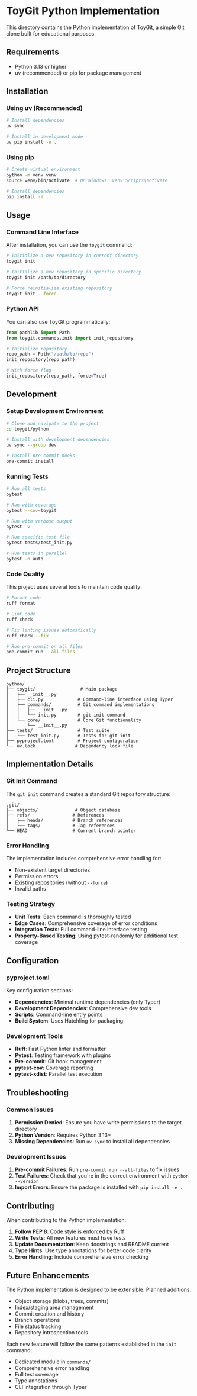 # ToyGit Python Implementation

This directory contains the Python implementation of ToyGit, a simple Git clone built for educational purposes.

## Requirements

- Python 3.13 or higher
- uv (recommended) or pip for package management

## Installation

### Using uv (Recommended)

```bash
# Install dependencies
uv sync

# Install in development mode
uv pip install -e .
```

### Using pip

```bash
# Create virtual environment
python -m venv venv
source venv/bin/activate  # On Windows: venv\Scripts\activate

# Install dependencies
pip install -e .
```

## Usage

### Command Line Interface

After installation, you can use the `toygit` command:

```bash
# Initialize a new repository in current directory
toygit init

# Initialize a new repository in specific directory
toygit init /path/to/directory

# Force reinitialize existing repository
toygit init --force
```

### Python API

You can also use ToyGit programmatically:

```python
from pathlib import Path
from toygit.commands.init import init_repository

# Initialize repository
repo_path = Path("/path/to/repo")
init_repository(repo_path)

# With force flag
init_repository(repo_path, force=True)
```

## Development

### Setup Development Environment

```bash
# Clone and navigate to the project
cd toygit/python

# Install with development dependencies
uv sync --group dev

# Install pre-commit hooks
pre-commit install
```

### Running Tests

```bash
# Run all tests
pytest

# Run with coverage
pytest --cov=toygit

# Run with verbose output
pytest -v

# Run specific test file
pytest tests/test_init.py

# Run tests in parallel
pytest -n auto
```

### Code Quality

This project uses several tools to maintain code quality:

```bash
# Format code
ruff format

# Lint code
ruff check

# Fix linting issues automatically
ruff check --fix

# Run pre-commit on all files
pre-commit run --all-files
```

## Project Structure

```
python/
├── toygit/                 # Main package
│   ├── __init__.py
│   ├── cli.py             # Command-line interface using Typer
│   ├── commands/          # Git command implementations
│   │   ├── __init__.py
│   │   └── init.py        # git init command
│   └── core/              # Core Git functionality
│       └── __init__.py
├── tests/                 # Test suite
│   └── test_init.py       # Tests for git init
├── pyproject.toml         # Project configuration
└── uv.lock               # Dependency lock file
```

## Implementation Details

### Git Init Command

The `git init` command creates a standard Git repository structure:

```
.git/
├── objects/              # Object database
├── refs/                # References
│   ├── heads/           # Branch references
│   └── tags/            # Tag references
└── HEAD                 # Current branch pointer
```

### Error Handling

The implementation includes comprehensive error handling for:

- Non-existent target directories
- Permission errors
- Existing repositories (without `--force`)
- Invalid paths

### Testing Strategy

- **Unit Tests**: Each command is thoroughly tested
- **Edge Cases**: Comprehensive coverage of error conditions
- **Integration Tests**: Full command-line interface testing
- **Property-Based Testing**: Using pytest-randomly for additional test coverage

## Configuration

### pyproject.toml

Key configuration sections:

- **Dependencies**: Minimal runtime dependencies (only Typer)
- **Development Dependencies**: Comprehensive dev tools
- **Scripts**: Command-line entry points
- **Build System**: Uses Hatchling for packaging

### Development Tools

- **Ruff**: Fast Python linter and formatter
- **Pytest**: Testing framework with plugins
- **Pre-commit**: Git hook management
- **pytest-cov**: Coverage reporting
- **pytest-xdist**: Parallel test execution

## Troubleshooting

### Common Issues

1. **Permission Denied**: Ensure you have write permissions to the target directory
2. **Python Version**: Requires Python 3.13+
3. **Missing Dependencies**: Run `uv sync` to install all dependencies

### Development Issues

1. **Pre-commit Failures**: Run `pre-commit run --all-files` to fix issues
2. **Test Failures**: Check that you're in the correct environment with `python --version`
3. **Import Errors**: Ensure the package is installed with `pip install -e .`

## Contributing

When contributing to the Python implementation:

1. **Follow PEP 8**: Code style is enforced by Ruff
2. **Write Tests**: All new features must have tests
3. **Update Documentation**: Keep docstrings and README current
4. **Type Hints**: Use type annotations for better code clarity
5. **Error Handling**: Include comprehensive error checking

## Future Enhancements

The Python implementation is designed to be extensible. Planned additions:

- Object storage (blobs, trees, commits)
- Index/staging area management
- Commit creation and history
- Branch operations
- File status tracking
- Repository introspection tools

Each new feature will follow the same patterns established in the `init` command:
- Dedicated module in `commands/`
- Comprehensive error handling
- Full test coverage
- Type annotations
- CLI integration through Typer